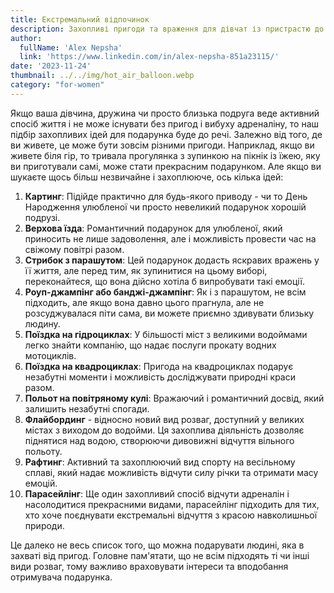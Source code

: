 ```yaml
---
title: Екстремальний відпочинок
description: Захопливі пригоди та враження для дівчат із пристрастю до адреналіну.
author:
  fullName: 'Alex Nepsha'
  link: 'https://www.linkedin.com/in/alex-nepsha-851a23115/'
date: '2023-11-24'
thumbnail: ../../img/hot_air_balloon.webp
category: "for-women"
---
```


Якщо ваша дівчина, дружина чи просто близька подруга веде активний спосіб життя і не може існувати без пригод і вибуху адреналіну, то наш підбір захопливих ідей для подарунка буде до речі. Залежно від того, де ви живете, це може бути зовсім різними пригоди. Наприклад, якщо ви живете біля гір, то тривала прогулянка з зупинкою на пікнік із їжею, яку ви приготували самі, може стати прекрасним подарунком. Але якщо ви шукаєте щось більш незвичайне і захоплююче, ось кілька ідей:

1. **Картинг**: Підійде практично для будь-якого приводу - чи то День Народження улюбленої чи просто невеликий подарунок хорошій подрузі.
2. **Верхова їзда**: Романтичний подарунок для улюбленої, який приносить не лише задоволення, але і можливість провести час на свіжому повітрі разом.
3. **Стрибок з парашутом**: Цей подарунок додасть яскравих вражень у її життя, але перед тим, як зупинитися на цьому виборі, переконайтеся, що вона дійсно хотіла б випробувати такі емоції.
4. **Роуп-джампінг або банджі-джампінг**: Як і з парашутом, не всім підходить, але якщо вона давно цього прагнула, але не розсуджувалася піти сама, ви можете приємно здивувати близьку людину.
5. **Поїздка на гідроциклах**: У більшості міст з великими водоймами легко знайти компанію, що надає послуги прокату водних мотоциклів.
6. **Поїздка на квадроциклах**: Пригода на квадроциклах подарує незабутні моменти і можливість досліджувати природні краси разом.
7. **Польот на повітряному кулі**: Вражаючий і романтичний досвід, який залишить незабутні спогади.
8. **Флайбординг** - відносно новий вид розваг, доступний у великих містах з виходом до водойми. Ця захоплива діяльність дозволяє піднятися над водою, створюючи дивовижні відчуття вільного польоту.
9. **Рафтинг**: Активний та захоплюючий вид спорту на весільному сплаві, який надає можливість відчути силу річки та отримати масу емоцій.
10. **Парасейлінг**: Ще один захопливий спосіб відчути адреналін і насолодитися прекрасними видами, парасейлінг підходить для тих, хто хоче поєднувати екстремальні відчуття з красою навколишньої природи.

Це далеко не весь список того, що можна подарувати людині, яка в захваті від пригод. Головне пам'ятати, що не всім підходять ті чи інші види розваг, тому важливо враховувати інтереси та вподобання отримувача подарунка.
